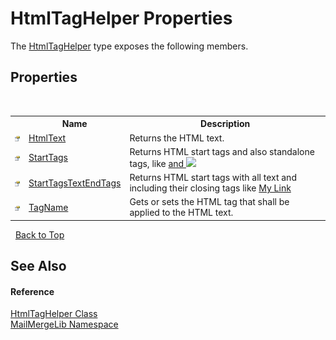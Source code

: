 # HtmlTagHelper Properties
 

The <a href="4d4a7a72-8247-db1a-0df5-89cb79f3ad4a">HtmlTagHelper</a> type exposes the following members.


## Properties
&nbsp;<table><tr><th></th><th>Name</th><th>Description</th></tr><tr><td>![Public property](media/pubproperty.gif "Public property")</td><td><a href="5d258db7-8014-5335-d5f5-ee3fc5642f67">HtmlText</a></td><td>
Returns the HTML text.</td></tr><tr><td>![Public property](media/pubproperty.gif "Public property")</td><td><a href="98969366-68ed-35d7-a6bb-68ffc876eb2b">StartTags</a></td><td>
Returns HTML start tags and also standalone tags, like <a href="abc.html"> and <img src="abc.gif" /></td></tr><tr><td>![Public property](media/pubproperty.gif "Public property")</td><td><a href="384d0ac1-e41f-fffd-d174-77be3721c609">StartTagsTextEndTags</a></td><td>
Returns HTML start tags with all text and including their closing tags like <a href="abc.html">My Link</a></td></tr><tr><td>![Public property](media/pubproperty.gif "Public property")</td><td><a href="bb8f4966-de29-4689-e4dc-7c21c71637a5">TagName</a></td><td>
Gets or sets the HTML tag that shall be applied to the HTML text.</td></tr></table>&nbsp;
<a href="#htmltaghelper-properties">Back to Top</a>

## See Also


#### Reference
<a href="4d4a7a72-8247-db1a-0df5-89cb79f3ad4a">HtmlTagHelper Class</a><br /><a href="31c6ebbe-d683-7561-7308-5a5ee1f76bf5">MailMergeLib Namespace</a><br />